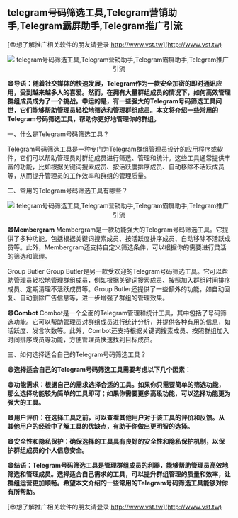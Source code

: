 ## **telegram号码筛选工具,Telegram营销助手,Telegram霸屏助手,Telegram推广引流**

[😍想了解推广相关软件的朋友请登录 http://www.vst.tw](http://www.vst.tw)

 <center><img src="https://vst.tw/MP4/tuiguang/png/8.png" alt="telegram号码筛选工具,Telegram营销助手,Telegram霸屏助手,Telegram推广引流"></center>

**😄导语：随着社交媒体的快速发展，Telegram作为一款安全加密的即时通讯应用，受到越来越多人的喜爱。然而，在拥有大量群组成员的情况下，如何高效管理群组成员成为了一个挑战。幸运的是，有一些强大的Telegram号码筛选工具问世，它们能够帮助管理员轻松地筛选和管理群组成员。本文将介绍一些常用的Telegram号码筛选工具，帮助你更好地管理你的群组。**

一、什么是Telegram号码筛选工具？

Telegram号码筛选工具是一种专门为Telegram群组管理员设计的应用程序或软件，它们可以帮助管理员对群组成员进行筛选、管理和统计。这些工具通常提供丰富的功能，比如根据关键词搜索成员、按活跃度排序成员、自动移除不活跃成员等，从而提升管理员的工作效率和群组的管理质量。

二、常用的Telegram号码筛选工具有哪些？

 <center><img src="https://vst.tw/MP4/tuiguang/png/6.png" alt="telegram号码筛选工具,Telegram营销助手,Telegram霸屏助手,Telegram推广引流"></center>

**😄Membergram**
Membergram是一款功能强大的Telegram号码筛选工具。它提供了多种功能，包括根据关键词搜索成员、按活跃度排序成员、自动移除不活跃成员等。此外，Membergram还支持自定义筛选条件，可以根据你的需要进行灵活的筛选和管理。

Group Butler
Group Butler是另一款受欢迎的Telegram号码筛选工具。它可以帮助管理员轻松地管理群组成员，例如根据关键词搜索成员、按照加入群组时间排序成员、定期清理不活跃成员等。Group Butler还提供了一些额外的功能，如自动回复、自动删除广告信息等，进一步增强了群组的管理效果。

**😄Combot**
Combot是一个全面的Telegram管理和统计工具，其中包括了号码筛选功能。它可以帮助管理员对群组成员进行统计分析，并提供各种有用的信息，如活跃度、发言次数等。此外，Combot还支持根据关键词搜索成员、按照群组加入时间排序成员等功能，方便管理员快速找到目标成员。

三、如何选择适合自己的Telegram号码筛选工具？

**😄选择适合自己的Telegram号码筛选工具需要考虑以下几个因素：**

**😄功能需求：根据自己的需求选择合适的工具。如果你只需要简单的筛选功能，那么选择功能较为简单的工具即可；如果你需要更多高级功能，可以选择功能更为强大的工具。**

**😄用户评价：在选择工具之前，可以查看其他用户对于该工具的评价和反馈。从其他用户的经验中了解工具的优缺点，有助于你做出更明智的选择。**

**😄安全性和隐私保护：确保选择的工具具有良好的安全性和隐私保护机制，以保护群组成员的个人信息安全。**

**😄结语：Telegram号码筛选工具是管理群组成员的利器，能够帮助管理员高效地筛选和管理成员。选择适合自己需求的工具，可以提升群组管理的质量和效率，让群组运营更加顺畅。希望本文介绍的一些常用的Telegram号码筛选工具能够对你有所帮助。**

[😍想了解推广相关软件的朋友请登录 http://www.vst.tw](http://www.vst.tw)



